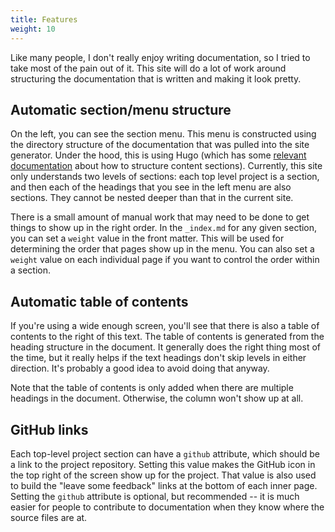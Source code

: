 ```yaml
---
title: Features
weight: 10
---
```


Like many people, I don't really enjoy writing documentation, so I tried to take most of the pain out of it. This site will do a lot of work around structuring the documentation that is written and making it look pretty.

## Automatic section/menu structure

On the left, you can see the section menu. This menu is constructed using the directory structure of the documentation that was pulled into the site generator. Under the hood, this is using Hugo (which has some [relevant documentation](https://gohugo.io/content-management/sections/) about how to structure content sections). Currently, this site only understands two levels of sections: each top level project is a section, and then each of the headings that you see in the left menu are also sections. They cannot be nested deeper than that in the current site.

There is a small amount of manual work that may need to be done to get things to show up in the right order. In the `_index.md` for any given section, you can set a `weight` value in the front matter. This will be used for determining the order that pages show up in the menu. You can also set a `weight` value on each individual page if you want to control the order within a section.

## Automatic table of contents

If you're using a wide enough screen, you'll see that there is also a table of contents to the right of this text. The table of contents is generated from the heading structure in the document. It generally does the right thing most of the time, but it really helps if the text headings don't skip levels in either direction. It's probably a good idea to avoid doing that anyway.

Note that the table of contents is only added when there are multiple headings in the document. Otherwise, the column won't show up at all.

## GitHub links

Each top-level project section can have a `github` attribute, which should be a link to the project repository. Setting this value makes the GitHub icon in the top right of the screen show up for the project. That value is also used to build the "leave some feedback" links at the bottom of each inner page. Setting the `github` attribute is optional, but recommended -- it is much easier for people to contribute to documentation when they know where the source files are at.
